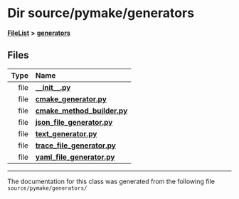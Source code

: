 
# Dir source/pymake/generators



[**FileList**](files.md) **>** [**generators**](dir_37593b55cf35ebc86f5d534ab79306ef.md)











## Files

| Type | Name |
| ---: | :--- |
| file | [**\_\_init\_\_.py**](generators_2____init_____8py.md) <br> |
| file | [**cmake\_generator.py**](generators_2cmake__generator_8py.md) <br> |
| file | [**cmake\_method\_builder.py**](cmake__method__builder_8py.md) <br> |
| file | [**json\_file\_generator.py**](json__file__generator_8py.md) <br> |
| file | [**text\_generator.py**](text__generator_8py.md) <br> |
| file | [**trace\_file\_generator.py**](trace__file__generator_8py.md) <br> |
| file | [**yaml\_file\_generator.py**](yaml__file__generator_8py.md) <br> |


















------------------------------
The documentation for this class was generated from the following file `source/pymake/generators/`